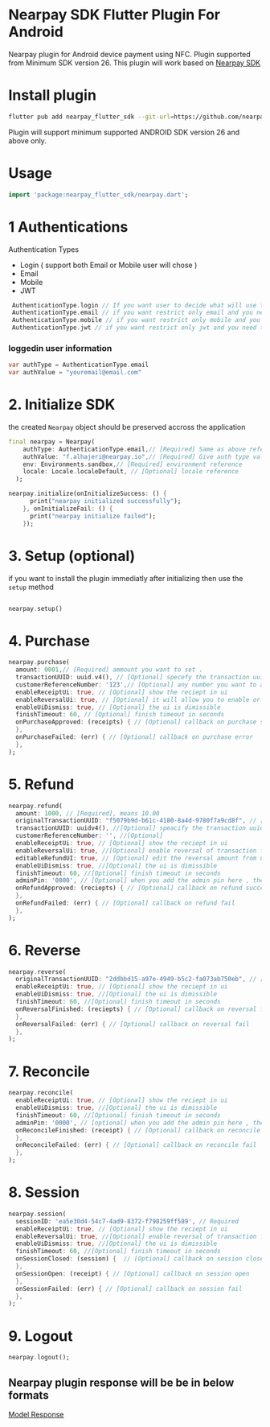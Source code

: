 # Nearpay SDK Flutter Plugin For Android

Nearpay plugin for Android device payment using NFC. Plugin supported from
Minimum SDK version 26. This plugin will work based on
[Nearpay SDK](https://docs.nearpay.io/sdk/)

# Install plugin

```bash
flutter pub add nearpay_flutter_sdk --git-url=https://github.com/nearpayio/nearpay-flutter-sdk.git --git-ref=v1
```

Plugin will support minimum supported ANDROID SDK version 26 and above only.

# Usage

```dart
import 'package:nearpay_flutter_sdk/nearpay.dart';
```

# 1 Authentications

Authentication Types

- Login ( support both Email or Mobile user will chose )
- Email
- Mobile
- JWT

```dart
 AuthenticationType.login // If you want user to decide what will use to login email or mobile
 AuthenticationType.email // if you want restrict only email and you need to provide it to the auth value
 AuthenticationType.mobile // if you want restrict only mobile and you need to provide it to the auth value
 AuthenticationType.jwt // if you want restrict only jwt and you need to provide it to the auth value
```

### loggedin user information

```dart
var authType = AuthenticationType.email
var authValue = "youremail@email.com"
```

# 2. Initialize SDK

the created `Nearpay` object should be preserved accross the application

```dart
final nearpay = Nearpay(
    authType: AuthenticationType.email,// [Required] Same as above reference
    authValue: "f.alhajeri@nearpay.io",// [Required] Give auth type value
    env: Environments.sandbox,// [Required] environment reference
    locale: Locale.localeDefault, // [Optional] locale reference
  );

nearpay.initialize(onInitializeSuccess: () {
      print("nearpay initialized successfully");
    }, onInitializeFail: () {
      print("nearpay initialize failed");
    });
```

# 3. Setup (optional)

if you want to install the plugin immediatly after initializing then use the `setup` method

```dart

nearpay.setup()

```

# 4. Purchase

```dart
nearpay.purchase(
  amount: 0001,// [Required] ammount you want to set .
  transactionUUID: uuid.v4(), // [Optional] specefy the transaction uuid for later referance
  customerReferenceNumber: '123',// [Optional] any number you want to add as a refrence Any string as a reference number
  enableReceiptUi: true, // [Optional] show the reciept in ui
  enableReversalUi: true, // [Optional] it will allow you to enable or disable the reverse button
  enableUiDismiss: true, // [Optional] the ui is dimissible
  finishTimeout: 60, // [Optional] finish timeout in seconds
  onPurchaseApproved: (receipts) { // [Optional] callback on purchase success
  },
  onPurchaseFailed: (err) { // [Optional] callback on purchase error
  },
);
```

# 5. Refund

```dart
nearpay.refund(
  amount: 1000, // [Required], means 10.00
  originalTransactionUUID: "f5079b9d-b61c-4180-8a4d-9780f7a9cd8f", // [Required] the orginal trnasaction uuid that you want to refund
  transactionUUID: uuidv4(), //[Optional] speacify the transaction uuid
  customerReferenceNumber: '', //[Optional]
  enableReceiptUi: true, // [Optional] show the reciept in ui
  enableReversalUi: true, //[Optional] enable reversal of transaction from ui
  editableRefundUI: true, // [Optional] edit the reversal amount from uid
  enableUiDismiss: true, //[Optional] the ui is dimissible
  finishTimeout: 60, //[Optional] finish timeout in seconds
  adminPin: '0000', // [Optional] when you add the admin pin here , the UI for admin pin won't be shown.
  onRefundApproved: (reciepts) { // [Optional] callback on refund success
  },
  onRefundFailed: (err) { // [Optional] callback on refund fail
  },
);
```

# 6. Reverse

```dart
nearpay.reverse(
  originalTransactionUUID: "2ddbbd15-a97e-4949-b5c2-fa073ab750eb", // [Required] the orginal trnasaction uuid that you want to reverse
  enableReceiptUi: true, // [Optional] show the reciept in ui
  enableUiDismiss: true, //[Optional] the ui is dimissible
  finishTimeout: 60, //[Optional] finish timeout in seconds
  onReversalFinished: (reciepts) { // [Optional] callback on reversal finish
  },
  onReversalFailed: (err) { // [Optional] callback on reversal fail
  },
);
```

# 7. Reconcile

```dart
nearpay.reconcile(
  enableReceiptUi: true, // [Optional] show the reciept in ui
  enableUiDismiss: true, //[Optional] the ui is dimissible
  finishTimeout: 60, //[Optional] finish timeout in seconds
  adminPin: '0000', // [optional] when you add the admin pin here , the UI for admin pin won't be shown.
  onReconcileFinished: (receipt) { // [Optional] callback on reconcile finish
  },
  onReconcileFailed: (err) { // [Optional] callback on reconcile fail
  },
);
```

# 8. Session

```dart
nearpay.session(
  sessionID: 'ea5e30d4-54c7-4ad9-8372-f798259ff589', // Required
  enableReceiptUi: true, // [Optional] show the reciept in ui
  enableReversalUi: true, //[Optional] enable reversal of transaction from ui
  enableUiDismiss: true, //[Optional] the ui is dimissible
  finishTimeout: 60, //[Optional] finish timeout in seconds
  onSessionClosed: (session) {  // [Optional] callback on session closed
  },
  onSessionOpen: (receipt) { // [Optional] callback on session open
  },
  onSessionFailed: (err) { // [Optional] callback on session fail
  },
);
```

# 9. Logout

```dart
nearpay.logout();
```

## Nearpay plugin response will be be in below formats

[Model Response](https://docs.nearpay.io/sdk/sdk-models)
